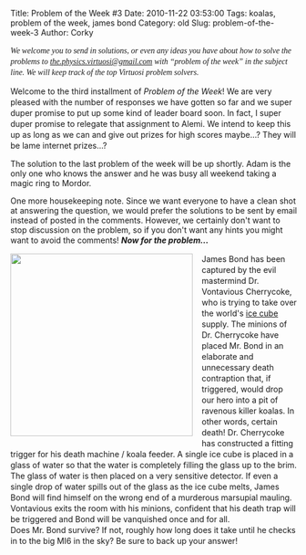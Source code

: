 Title: Problem of the Week #3
Date: 2010-11-22 03:53:00
Tags: koalas, problem of the week, james bond
Category: old
Slug: problem-of-the-week-3
Author: Corky

<span class="Apple-style-span" style="font-family: Georgia, Times, serif; font-size: 14px; line-height: 19px;"><i>We welcome you to send in solutions, or even any ideas you have about how to solve the problems to </i></span><span class="Apple-style-span" style="font-family: Georgia, Times, serif; font-size: 14px; line-height: 19px;"><a href="mailto:the.physics.virtuosi@gmail.com" style="background-attachment: initial; background-clip: initial; background-color: transparent; background-image: initial; background-origin: initial; background-position: initial initial; background-repeat: initial initial; color: #2d6e89; font-weight: bold; text-decoration: none;"><i>the.physics.virtuosi@gmail.com</i></a></span><span class="Apple-style-span" style="font-family: Georgia, Times, serif; font-size: 14px; line-height: 19px;"><i> with “problem of the week” in the subject line. We will keep track of the top Virtuosi problem solvers.</i>

Welcome to the third installment of </span><i style="font-size: 14px; line-height: 19px;">Problem of the Week</i><span class="Apple-style-span" style="font-size: medium;"><span class="Apple-style-span" style="font-size: 14px; line-height: 19px;">!  We are very pleased with the number of responses we have gotten so far and we super duper promise to put up some kind of leader board soon.  In fact, I super duper promise to relegate that assignment to Alemi.  We intend to keep this up as long as we can and give out prizes for high scores maybe...? They will be lame internet prizes...?

The solution to the last problem of the week will be up shortly.  Adam is the only one who knows the answer and he was busy all weekend taking a magic ring to Mordor.

One more housekeeping note.  Since we want everyone to have a clean shot at answering the question, we would prefer the solutions to be sent by email instead of posted in the comments.  However, we certainly don't want to stop discussion on the problem, so if you don't want any hints you might want to avoid the comments!</span>
<span class="Apple-style-span" style="font-size: 14px; line-height: 19px;"> </span>
<span class="Apple-style-span" style="font-size: 14px; line-height: 19px;"><b><i>Now for the problem...</i></b></span></span>
<span class="Apple-style-span" style="font-size: 14px; line-height: 19px;"><b><i> </i></b></span>
<a name='more'></a>

<div class="separator" style="clear: both; text-align: center;"><span class="Apple-style-span" style="font-size: medium;"><a href="http://2.bp.blogspot.com/_fa6AZDCsHnY/TOohHfT9CTI/AAAAAAAAAHg/kpLDQteBptA/s1600/james+bond007.jpg" imageanchor="1" style="clear: left; float: left; margin-bottom: 1em; margin-right: 1em;"><img border="0" height="320" src="http://2.bp.blogspot.com/_fa6AZDCsHnY/TOohHfT9CTI/AAAAAAAAAHg/kpLDQteBptA/s320/james+bond007.jpg" width="320" /></a></span></div><span class="Apple-style-span" style="font-size: 14px; line-height: 19px;">James Bond has been captured by the evil mastermind Dr. Vontavious Cherrycoke, who is trying to take over the world's <a href="http://en.wikipedia.org/wiki/Ice_Cube">ice cube</a> supply.  The minions of Dr. Cherrycoke have placed Mr. Bond in an elaborate and unnecessary death contraption that, if triggered, would drop our hero into a pit of ravenous killer koalas.  In other words, certain death!          </span>
<span class="Apple-style-span" style="font-size: medium;"><span class="Apple-style-span" style="font-size: 14px; line-height: 19px;">
</span></span> <span class="Apple-style-span" style="font-size: medium;"><span class="Apple-style-span" style="font-size: 14px; line-height: 19px;">Dr. Cherrycoke has constructed a fitting trigger for his death machine / koala feeder.  A single ice cube is placed in a glass of water so that the water is completely filling the glass up to the brim.  The glass of water is then placed on a very sensitive detector.  If even a single drop of water spills out of the glass as the ice cube melts, James Bond will find himself on the wrong end of a murderous marsupial mauling.</span></span>
<div><span class="Apple-style-span" style="font-size: medium;"><span class="Apple-style-span" style="font-size: 14px; line-height: 19px;">
</span></span></div><div><span class="Apple-style-span"><span class="Apple-style-span"></span></span><span class="Apple-style-span" style="font-size: medium;"><span class="Apple-style-span" style="font-size: 14px; line-height: 19px;">Vontavious exits the room with his minions, confident that his death trap will be triggered and Bond will be vanquished once and for all.</span></span></div><div><span class="Apple-style-span"><span class="Apple-style-span" style="font-size: medium;"><span class="Apple-style-span" style="font-size: 14px; line-height: 19px;">
</span></span></span></div><div><span class="Apple-style-span" style="font-size: medium;"><span class="Apple-style-span" style="font-size: 14px; line-height: 19px;">Does Mr. Bond survive?  If not, roughly how long does it take until he checks in to the big MI6 in the sky?  Be sure to back up your answer!</span></span><span class="Apple-style-span" style="font-size: 14px; line-height: 19px;"> </span></div><div><span class="Apple-style-span" style="font-size: medium;"><span class="Apple-style-span" style="font-size: 14px; line-height: 19px;"> </span></span> <span class="Apple-style-span" style="font-size: medium;"><span class="Apple-style-span" style="font-size: 14px; line-height: 19px;"> </span></span>
<div class="separator" style="clear: both; font-size: 4px; text-align: center;"></div></div>
